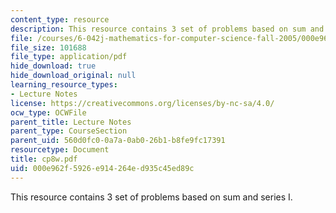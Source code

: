 ```yaml
---
content_type: resource
description: This resource contains 3 set of problems based on sum and series I.
file: /courses/6-042j-mathematics-for-computer-science-fall-2005/000e962f5926e914264ed935c45ed89c_cp8w.pdf
file_size: 101688
file_type: application/pdf
hide_download: true
hide_download_original: null
learning_resource_types:
- Lecture Notes
license: https://creativecommons.org/licenses/by-nc-sa/4.0/
ocw_type: OCWFile
parent_title: Lecture Notes
parent_type: CourseSection
parent_uid: 560d0fc0-0a7a-0ab0-26b1-b8fe9fc17391
resourcetype: Document
title: cp8w.pdf
uid: 000e962f-5926-e914-264e-d935c45ed89c
---
```

This resource contains 3 set of problems based on sum and series I.